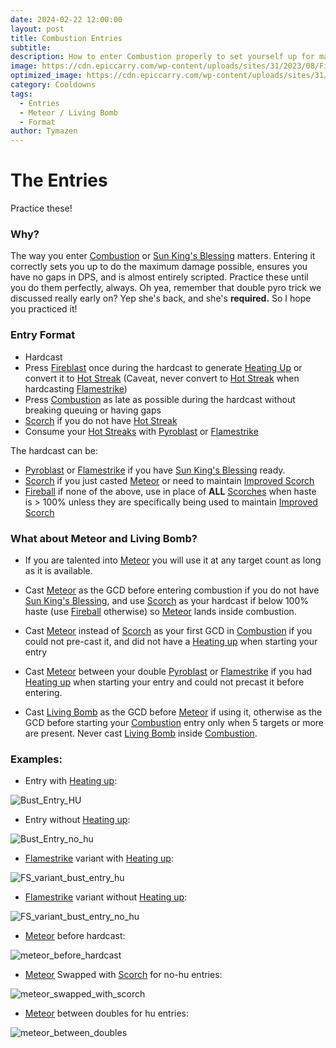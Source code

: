 ```yaml
---
date: 2024-02-22 12:00:00
layout: post
title: Combustion Entries
subtitle:
description: How to enter Combustion properly to set yourself up for maximum damage!
image: https://cdn.epiccarry.com/wp-content/uploads/sites/31/2023/08/Fire-mage-guide.webp
optimized_image: https://cdn.epiccarry.com/wp-content/uploads/sites/31/2023/08/Fire-mage-guide.webp
category: Cooldowns
tags:
  - Entries
  - Meteor / Living Bomb
  - Format
author: Tymazen
---
```

# The Entries
Practice these!

### Why?
The way you enter [Combustion](https://www.wowhead.com/spell=190319/combustion) or [Sun King's Blessing](https://www.wowhead.com/spell=383886/sun-kings-blessing) matters. Entering it correctly sets you up to do the maximum damage possible, ensures you have no gaps in DPS, and is almost entirely scripted. Practice these until you do them perfectly, always. Oh yea, remember that double pyro trick we discussed really early on? Yep she's back, and she's **required.** So I hope you practiced it!

### Entry Format
- Hardcast
- Press [Fireblast](https://www.wowhead.com/spell=108853/fire-blast) once during the hardcast to generate [Heating Up](https://www.wowhead.com/spell=48107/heating-up) or convert it to [Hot Streak](https://www.wowhead.com/spell=48108/hot-streak) (Caveat, never convert to [Hot Streak](https://www.wowhead.com/spell=48108/hot-streak) when hardcasting [Flamestrike](https://www.wowhead.com/spell=2120/flamestrike))
- Press [Combustion](https://www.wowhead.com/spell=190319/combustion) as late as possible during the hardcast without breaking queuing or having gaps
- [Scorch](https://www.wowhead.com/spell=2948/scorch) if you do not have [Hot Streak](https://www.wowhead.com/spell=48108/hot-streak)
- Consume your [Hot Streaks](https://www.wowhead.com/spell=48108/hot-streak) with [Pyroblast](https://www.wowhead.com/spell=11366/pyroblast) or [Flamestrike](https://www.wowhead.com/spell=2120/flamestrike)

The hardcast can be:
- [Pyroblast](https://www.wowhead.com/spell=11366/pyroblast) or [Flamestrike](https://www.wowhead.com/spell=2120/flamestrike) if you have [Sun King's Blessing](https://www.wowhead.com/spell=383886/sun-kings-blessing) ready.
- [Scorch](https://www.wowhead.com/spell=2948/scorch) if you just casted [Meteor](https://www.wowhead.com/spell=153561/meteor) or need to maintain [Improved Scorch](https://www.wowhead.com/spell=383604/improved-scorch)
- [Fireball](https://www.wowhead.com/spell=133/fireball) if none of the above, use in place of **ALL** [Scorches](https://www.wowhead.com/spell=2948/scorch) when haste is > 100% unless they are specifically being used to maintain [Improved Scorch](https://www.wowhead.com/spell=383604/improved-scorch)

### **What about Meteor and Living Bomb?**
- If you are talented into [Meteor](https://www.wowhead.com/spell=153561/meteor) you will use it at any target count as long as it is available.
- Cast [Meteor](https://www.wowhead.com/spell=153561/meteor) as the GCD before entering combustion if you do not have [Sun King's Blessing](https://www.wowhead.com/spell=383886/sun-kings-blessing), and use [Scorch](https://www.wowhead.com/spell=2948/scorch) as your hardcast if below 100% haste (use [Fireball](https://www.wowhead.com/spell=133/fireball) otherwise) so [Meteor](https://www.wowhead.com/spell=153561/meteor) lands inside combustion.
- Cast [Meteor](https://www.wowhead.com/spell=153561/meteor) instead of [Scorch](https://www.wowhead.com/spell=2948/scorch) as your first GCD in [Combustion](https://www.wowhead.com/spell=190319/combustion) if you could not pre-cast it, and did not have a [Heating up](https://www.wowhead.com/spell=48107/heating-up) when starting your entry
- Cast [Meteor](https://www.wowhead.com/spell=153561/meteor) between your double [Pyroblast](https://www.wowhead.com/spell=11366/pyroblast) or [Flamestrike](https://www.wowhead.com/spell=2120/flamestrike) if you had [Heating up](https://www.wowhead.com/spell=48107/heating-up) when starting your entry and could not precast it before entering.

- Cast [Living Bomb](https://www.wowhead.com/spell=44457/living-bomb) as the GCD before [Meteor](https://www.wowhead.com/spell=153561/meteor) if using it, otherwise as the GCD before starting your [Combustion](https://www.wowhead.com/spell=190319/combustion) entry only when 5 targets or more are present. Never cast [Living Bomb](https://www.wowhead.com/spell=44457/living-bomb) inside [Combustion](https://www.wowhead.com/spell=190319/combustion).

### Examples:

- Entry with [Heating up](https://www.wowhead.com/spell=48107/heating-up):

![Bust_Entry_HU](https://github.com/Tymazen/images/assets/67207109/04b3873a-b8ba-4888-9371-90f6f9e489ce)


- Entry without [Heating up](https://www.wowhead.com/spell=48107/heating-up):

![Bust_Entry_no_hu](https://github.com/Tymazen/images/assets/67207109/983d7f72-0dfd-4ed9-8bde-e3a397086bbb)

- [Flamestrike](https://www.wowhead.com/spell=2120/flamestrike) variant with [Heating up](https://www.wowhead.com/spell=48107/heating-up):

![FS_variant_bust_entry_hu](https://github.com/Tymazen/images/assets/67207109/64c20806-e5ee-4515-8a19-dff46a9d1e04)

- [Flamestrike](https://www.wowhead.com/spell=2120/flamestrike) variant without [Heating up](https://www.wowhead.com/spell=48107/heating-up):

![FS_variant_bust_entry_no_hu](https://github.com/Tymazen/images/assets/67207109/077f1928-fa70-4808-9227-42d40d16f78c)

- [Meteor](https://www.wowhead.com/spell=153561/meteor) before hardcast:

![meteor_before_hardcast](https://github.com/Tymazen/images/assets/67207109/85efd864-7239-46bb-8b98-1d0248dfb09b)

- [Meteor](https://www.wowhead.com/spell=153561/meteor) Swapped with [Scorch](https://www.wowhead.com/spell=2948/scorch) for no-hu entries:

![meteor_swapped_with_scorch](https://github.com/Tymazen/images/assets/67207109/48458b1b-951f-4b1e-aefe-179361262ac4)

- [Meteor](https://www.wowhead.com/spell=153561/meteor) between doubles for hu entries:

![meteor_between_doubles](https://github.com/Tymazen/images/assets/67207109/954f252b-1f22-49b2-ae4f-f3b8380937e8)
